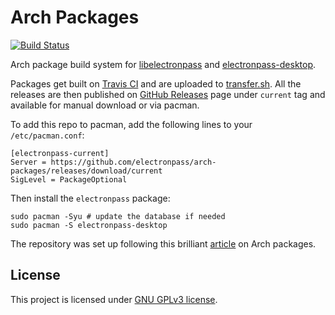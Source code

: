 # Arch Packages
[![Build Status](https://travis-ci.org/electronpass/arch-packages.svg?branch=master)](https://travis-ci.org/electronpass/arch-packages)

Arch package build system for [libelectronpass](https://github.com/electronpass/libelectronpass/) and [electronpass-desktop](https://github.com/electronpass/electronpass-desktop/).

Packages get built on [Travis CI](https://travis-ci.org/electronpass/arch-packages) and are uploaded to [transfer.sh](https://transfer.sh). All the releases are then published on [GitHub Releases](https://github.com/electronpass/arch-packages/releases) page under `current` tag and available for manual download or via pacman.

To add this repo to pacman, add the following lines to your `/etc/pacman.conf`:

```
[electronpass-current]
Server = https://github.com/electronpass/arch-packages/releases/download/current
SigLevel = PackageOptional
```

Then install the `electronpass` package:

```
sudo pacman -Syu # update the database if needed
sudo pacman -S electronpass-desktop
```


The repository was set up following this brilliant [article](https://fusion809.github.io/how-to-create-archlinux-repository/) on Arch packages.

## License
This project is licensed under [GNU GPLv3 license](https://github.com/electronpass/electronpass-desktop/blob/master/LICENSE).
